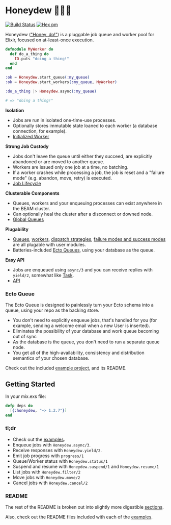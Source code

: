 Honeydew 💪🏻🍈
========
[![Build Status](https://travis-ci.org/koudelka/honeydew.svg?branch=master)](https://travis-ci.org/koudelka/honeydew)
[![Hex pm](https://img.shields.io/hexpm/v/honeydew.svg?style=flat)](https://hex.pm/packages/honeydew)

Honeydew (["Honey, do!"](http://en.wiktionary.org/wiki/honey_do_list)) is a pluggable job queue and worker pool for Elixir, focused on at-least-once execution.

```elixir
defmodule MyWorker do
  def do_a_thing do
    IO.puts "doing a thing!"
  end
end

:ok = Honeydew.start_queue(:my_queue)
:ok = Honeydew.start_workers(:my_queue, MyWorker)

:do_a_thing |> Honeydew.async(:my_queue)

# => "doing a thing!"
```

__Isolation__
  - Jobs are run in isolated one-time-use processes.
  - Optionally stores immutable state loaned to each worker (a database connection, for example).
  - [Initialized Worker](https://github.com/koudelka/honeydew/tree/master/examples/initialized_worker)

__Strong Job Custody__ 
  - Jobs don't leave the queue until either they succeed, are explicitly abandoned or are moved to another queue.
  - Workers are issued only one job at a time, no batching.
  - If a worker crashes while processing a job, the job is reset and a "failure mode" (e.g. abandon, move, retry) is executed.
  - [Job Lifecycle](https://github.com/koudelka/honeydew/blob/master/README/job_lifecycle.md)

__Clusterable Components__
  - Queues, workers and your enqueuing processes can exist anywhere in the BEAM cluster. 
  - Can optionally heal the cluster after a disconnect or downed node.
  - [Global Queues](https://github.com/koudelka/honeydew/tree/master/examples/global)

__Plugability__
  - [Queues](https://github.com/koudelka/honeydew/blob/master/README/queues.md), [workers](https://github.com/koudelka/honeydew/blob/master/README/workers.md), [dispatch strategies](https://github.com/koudelka/honeydew/blob/master/README/dispatchers.md), [failure modes and success modes](https://github.com/koudelka/honeydew/blob/master/README/success_and_failure_modes.md) are all plugable with user modules.
  - Batteries-included [Ecto Queues](#ecto), using your database as the queue.

__Easy API__
  - Jobs are enqueued using `async/3` and you can receive replies with `yield/2`, somewhat like [Task](https://hexdocs.pm/elixir/Task.html).
  - [API](https://github.com/koudelka/honeydew/blob/master/README/api.md)


### <a name="ecto">Ecto Queue</a>

The Ecto Queue is designed to painlessly turn your Ecto schema into a queue, using your repo as the backing store.

- You don't need to explicitly enqueue jobs, that's handled for you (for example, sending a welcome email when a new User is inserted).
- Eliminates the possibility of your database and work queue becoming out of sync
- As the database is the queue, you don't need to run a separate queue node.
- You get all of the high-availability, consistency and distribution semantics of your chosen database.

Check out the included [example project](https://github.com/koudelka/honeydew/tree/master/examples/ecto_poll_queue), and its README.


## Getting Started

In your mix.exs file:

```elixir
defp deps do
  [{:honeydew, "~> 1.2.7"}]
end
```

### tl;dr
- Check out the [examples](https://github.com/koudelka/honeydew/tree/master/examples).
- Enqueue jobs with `Honeydew.async/3`.
- Receive responses with `Honeydew.yield/2`.
- Emit job progress with `progress/1`
- Queue/Worker status with `Honeydew.status/1`
- Suspend and resume with `Honeydew.suspend/1` and `Honeydew.resume/1`
- List jobs with `Honeydew.filter/2`
- Move jobs with `Honeydew.move/2`
- Cancel jobs with `Honeydew.cancel/2`


### README
The rest of the README is broken out into slightly more digestible [sections](https://github.com/koudelka/honeydew/tree/master/README).

Also, check out the README files included with each of the [examples](https://github.com/koudelka/honeydew/tree/master/examples).
